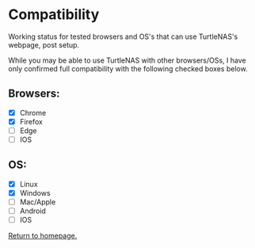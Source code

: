 # Compatibility

Working status for tested browsers and OS's that can use TurtleNAS's webpage, post setup.

While you may be able to use TurtleNAS with other browsers/OSs, I have only confirmed full compatibility with the following checked boxes below.

## Browsers:
- [x] Chrome
- [x] Firefox
- [ ] Edge
- [ ] IOS

## OS:
- [x] Linux
- [x] Windows
- [ ] Mac/Apple
- [ ] Android
- [ ] IOS

[Return to homepage.](https://github.com/allenc125789/TurtleNAS/blob/main/README.md#overview)
